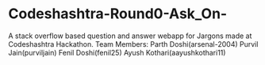 # Codeshashtra-Round0-Ask_On-
A stack overflow based question and answer webapp for Jargons made at Codeshashtra Hackathon.
Team Members:
Parth Doshi(arsenal-2004)
Purvil Jain(purviljain)
Fenil Doshi(fenil25)
Ayush Kothari(aayushkothari11)
